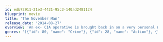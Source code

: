```yaml
---
id: edb72911-21e3-4421-95c3-140ad2481124
blueprint: movie
title: 'The November Man'
release_date: '2014-08-27'
overview: 'An ex- CIA operative is brought back in on a very personal mission and finds himself pitted against his former pupil in a deadly game involving high level CIA officials and the Russian president-elect.'
genres: '[{"id": 80, "name": "Crime"}, {"id": 28, "name": "Action"}, {"id": 53, "name": "Thriller"}]'
---
```

